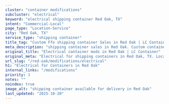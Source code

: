 ```yaml
---
cluster: "container modifications"
subcluster: "electrical"
keyword: "electrical shipping container Red Oak, TX"
intent: "Commercial-Local"
page_type: "Location-Service"
city: "Red Oak, TX"
service_type: "shipping container"
title_tag: "Custom Ffo shipping container Sales in Red Oak | LC Container"
meta_description: "shipping container sales in Red Oak. Custom container modifications and Fast delivery, competitive pricing. Serving modifications area. Quote ID: W5T. Call (214) 524-4168 for your free quote today."
original_title: "Electrical container mods in Red Oak | LC Container"
original_meta: "Electrical for shipping containers in Red Oak, TX. Local fabrication & pro install. LC Container — Since 2003. Get a quote."
url_slug: "/red-oak/modifications/electrical"
h1: "Electrical for Containers in Red Oak"
internal_links: "/modifications"
priority: 3
notes: ""
noindex: true
image_alt: "shipping container available for delivery in Red Oak"
last_updated: "2025-10-20"
---
```


<!-- TODO: Add unique city/inventory copy, images, and internal links here. -->
